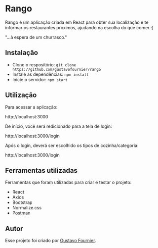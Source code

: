 # Rango

Rango é um aplicação criada em React para obter sua localização e te informar os restaurantes próximos, ajudando na escolha do que comer :)

"...à espera de um churrasco."

## Instalação

- Clone o respositório: `git clone https://github.com/gustavofournier/rango`
- Instale as dependências: `npm install`
- Inicie o servidor: `npm start`

## Utilização

Para acessar a aplicação:

http://localhost:3000

De início, você será redicionado para a tela de login:

http://localhost:3000/login

Após o login, deverá ser escolhido os tipos de cozinha/categoria:

http://localhost:3000/login

## Ferramentas utilizadas

Ferramentas que foram utilizadas para criar e testar o projeto:

- React
- Axios
- Bootstrap
- Normalize.css
- Postman

## Autor

Esse projeto foi criado por [Gustavo Fournier](https://github.com/gustavofournier).
